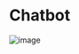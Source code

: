# Chatbot


![image](https://github.com/Dipanshu-Jagat/Chatbot/assets/86709644/f1820334-460a-47a8-ae25-1c8743ef7972)
